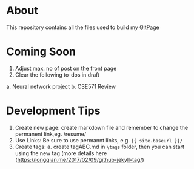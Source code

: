 # About 
This repository contains all the files used to build my [GitPage](https://tanyayt.github.io/)

# Coming Soon
1. Adjust max. no of post on the front page 
2. Clear the following to-dos in draft 

a. Neural network project
b. CSE571 Review


# Development Tips
1.  Create new page: create markdown file and remember to change the permanent link,eg. /resume/
2.  Use Links: Be sure to use permannt links, e.g. `{{ site.baseurl }}/`
3.  Create tags: a. create tagABC.md in `\tags` folder, then you can start using the new tag (more details here (https://longqian.me/2017/02/09/github-jekyll-tag/)



